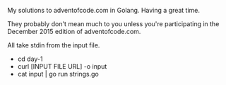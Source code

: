 My solutions to adventofcode.com in Golang.  Having a great time.

They probably don't mean much to you unless you're participating in the December 2015 edition of adventofcode.com.

All take stdin from the input file.

- cd day-1
- curl [INPUT FILE URL] -o input
- cat input | go run strings.go
